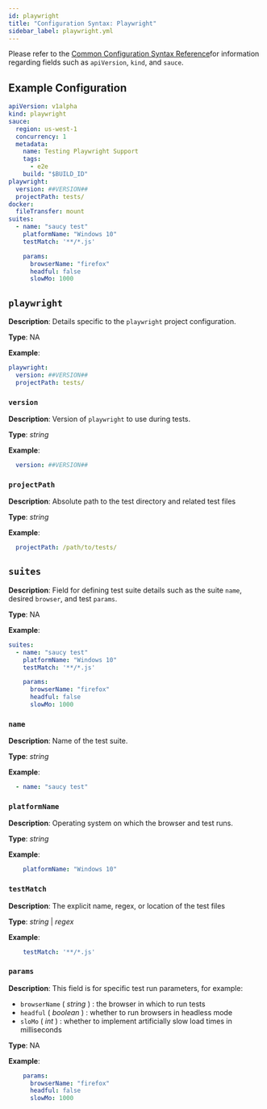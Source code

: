 ```yaml
---
id: playwright
title: "Configuration Syntax: Playwright"
sidebar_label: playwright.yml
---
```


Please refer to the [Common Configuration Syntax Reference](testrunner-toolkit/configuration#common-syntax-reference)for information regarding fields such as `apiVersion`, `kind`, and `sauce`.

## Example Configuration

```yaml
apiVersion: v1alpha
kind: playwright
sauce:
  region: us-west-1
  concurrency: 1
  metadata:
    name: Testing Playwright Support
    tags:
      - e2e
    build: "$BUILD_ID"
playwright:
  version: ##VERSION##
  projectPath: tests/
docker:
  fileTransfer: mount
suites:
  - name: "saucy test"
    platformName: "Windows 10"
    testMatch: '**/*.js'

    params:
      browserName: "firefox"
      headful: false
      slowMo: 1000
```

## `playwright`

__Description__: Details specific to the `playwright` project configuration.

__Type__: NA

__Example__:
```yaml
playwright:
  version: ##VERSION##
  projectPath: tests/
```

### `version`

__Description__: Version of `playwright` to use during tests.

__Type__: *string*

__Example__:
```yaml
  version: ##VERSION##
```

### `projectPath`

__Description__: Absolute path to the test directory and related test files

__Type__: *string*

__Example__:
```yaml
  projectPath: /path/to/tests/
```

## `suites`

__Description__: Field for defining test suite details such as the suite `name`, desired `browser`, and test `params`.

__Type__: NA

__Example__:
```yaml
suites:
  - name: "saucy test"
    platformName: "Windows 10"
    testMatch: '**/*.js'

    params:
      browserName: "firefox"
      headful: false
      slowMo: 1000
```

### `name`

__Description__: Name of the test suite.

__Type__: *string*

__Example__:
```yaml
  - name: "saucy test"
```

### `platformName`

__Description__: Operating system on which the browser and test runs.

__Type__: *string*

__Example__:
```yaml
    platformName: "Windows 10"
```

### `testMatch`

__Description__: The explicit name, regex, or location of the test files

__Type__: *string* | *regex*

__Example__:
```yaml
    testMatch: '**/*.js'
```

### `params`

__Description__: This field is for specific test run parameters, for example:
* `browserName` ( *string* ) : the browser in which to run tests 
* `headful` ( *boolean* ) : whether to run browsers in headless mode
* `sloMo` ( *int* ) : whether to implement artificially slow load times in milliseconds

__Type__: NA

__Example__:
```yaml
    params:
      browserName: "firefox"
      headful: false
      slowMo: 1000
```